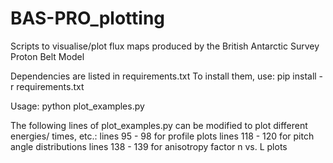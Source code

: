 # BAS-PRO_plotting
Scripts to visualise/plot flux maps produced by the British Antarctic Survey Proton Belt Model

Dependencies are listed in requirements.txt
To install them, use:
pip install -r requirements.txt

Usage:
python plot_examples.py


The following lines of plot_examples.py can be modified to plot different energies/ times, etc.:
	lines 95 - 98 for profile plots
	lines 118 - 120 for pitch angle distributions
	lines 138 - 139 for anisotropy factor n vs. L plots
